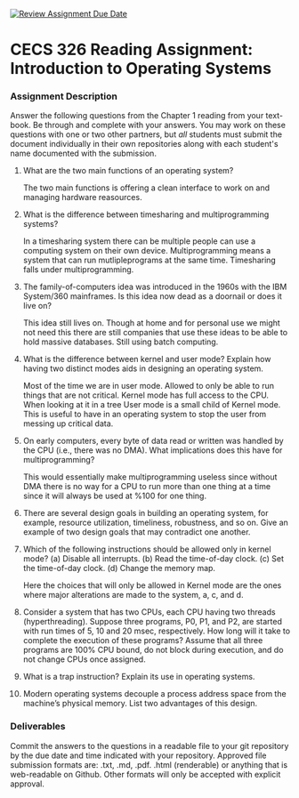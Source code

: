 [![Review Assignment Due Date](https://classroom.github.com/assets/deadline-readme-button-24ddc0f5d75046c5622901739e7c5dd533143b0c8e959d652212380cedb1ea36.svg)](https://classroom.github.com/a/SqkZA8g-)
# CECS 326 Reading Assignment: Introduction to Operating Systems

### Assignment Description
Answer the following questions from the Chapter 1 reading from your text- book. Be through and complete with your answers. You may work on these questions with one or two other partners, but *all* students must submit the document individually in their own repositories along with each student's name documented with the submission.

1. What are the two main functions of an operating system?

    The two main functions is offering a clean interface to work on and managing hardware reasources.

2. What is the difference between timesharing and multiprogramming systems?
    
    In a timesharing system there can be multiple people can use a computing system on their own device. Multiprogramming means a system that can run mutlipleprograms at the same time. Timesharing falls under multiprogramming.
3. The family-of-computers idea was introduced in the 1960s with the IBM System/360 mainframes. Is this idea now dead as a doornail or does it live on?

    This idea still lives on. Though at home and for personal use we might not need this there are still companies that use these ideas to be able to hold massive databases. Still using batch computing. 

4. What is the difference between kernel and user mode? Explain how having two distinct modes aids in designing an operating system.
    
    Most of the time we are in user mode. Allowed to only be able to run things that are not critical. Kernel mode has full access to the CPU. When looking at it in a tree User mode is a small child of Kernel mode. This is useful to have in an operating system to stop the user from messing up critical data.

5. On early computers, every byte of data read or written was handled by the CPU (i.e., there was no DMA). What implications does this have for multiprogramming?
    
    This would essentially make multiprogramming useless since without DMA there is no way for a CPU to run more than one thing at a time since it will always be used at %100 for one thing.
6. There are several design goals in building an operating system, for example, resource utilization, timeliness, robustness, and so on. Give an example of two design goals that may contradict one another.

7. Which of the following instructions should be allowed only in kernel mode?
    (a) Disable all interrupts.
    (b) Read the time-of-day clock.
    (c) Set the time-of-day clock. 
    (d) Change the memory map.
    
    Here the choices that will only be allowed in Kernel mode are the ones where major alterations are made to the system, a, c, and d.
8. Consider a system that has two CPUs, each CPU having two threads (hyperthreading). Suppose three programs, P0, P1, and P2, are started with run times of 5, 10 and 20 msec, respectively. How long will it take to complete the execution of these programs? Assume that all three programs are 100% CPU bound, do not block during execution, and do not change CPUs once assigned.

9. What is a trap instruction? Explain its use in operating systems.

10. Modern operating systems decouple a process address space from the machine’s physical memory. List two advantages of this design.

### Deliverables
Commit the answers to the questions in a readable file to your git repository by the due date and time indicated with your repository. Approved file submission formats are: .txt, .md, .pdf. .html (renderable) or anything that is web-readable on Github. Other formats will only be accepted with explicit approval.
